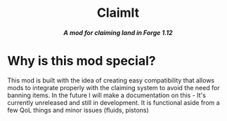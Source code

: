 <h1 align="center">ClaimIt</h1>
<h5 align="center">A mod for claiming land in Forge 1.12</h5>

# Why is this mod special?
This mod is built with the idea of creating easy compatibility that allows mods to integrate properly with the claiming system to avoid the need for banning items.
In the future I will make a documentation on this - It's currently unreleased and still in development. It is functional aside from a few QoL things and minor issues (fluids, pistons)
